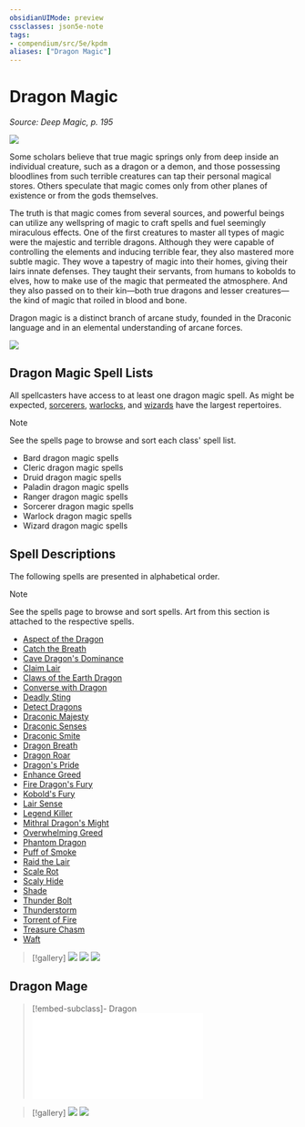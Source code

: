 ```yaml
---
obsidianUIMode: preview
cssclasses: json5e-note
tags:
- compendium/src/5e/kpdm
aliases: ["Dragon Magic"]
---
```

# Dragon Magic
*Source: Deep Magic, p. 195* 

![](https://raw.githubusercontent.com/TheGiddyLimit/homebrew/master/_img/KPDM/full/001-0588.webp#center)

Some scholars believe that true magic springs only from deep inside an individual creature, such as a dragon or a demon, and those possessing bloodlines from such terrible creatures can tap their personal magical stores. Others speculate that magic comes only from other planes of existence or from the gods themselves.

The truth is that magic comes from several sources, and powerful beings can utilize any wellspring of magic to craft spells and fuel seemingly miraculous effects. One of the first creatures to master all types of magic were the majestic and terrible dragons. Although they were capable of controlling the elements and inducing terrible fear, they also mastered more subtle magic. They wove a tapestry of magic into their homes, giving their lairs innate defenses. They taught their servants, from humans to kobolds to elves, how to make use of the magic that permeated the atmosphere. And they also passed on to their kin—both true dragons and lesser creatures—the kind of magic that roiled in blood and bone.

Dragon magic is a distinct branch of arcane study, founded in the Draconic language and in an elemental understanding of arcane forces.

![](https://raw.githubusercontent.com/TheGiddyLimit/homebrew/master/_img/KPDM/0055.webp#center)

## Dragon Magic Spell Lists

All spellcasters have access to at least one dragon magic spell. As might be expected, [sorcerers](compendium/classes/sorcerer.md), [warlocks](compendium/classes/warlock.md), and [wizards](compendium/classes/wizard.md) have the largest repertoires.

> [!note]
> See the spells page to browse and sort each class' spell list.

- Bard dragon magic spells  
- Cleric dragon magic spells  
- Druid dragon magic spells  
- Paladin dragon magic spells  
- Ranger dragon magic spells  
- Sorcerer dragon magic spells  
- Warlock dragon magic spells  
- Wizard dragon magic spells  

## Spell Descriptions

The following spells are presented in alphabetical order.

> [!note]
> See the spells page to browse and sort spells. Art from this section is attached to the respective spells.

- [Aspect of the Dragon](compendium/spells/aspect-of-the-dragon-kpdm.md)  
- [Catch the Breath](compendium/spells/catch-the-breath-kpdm.md)  
- [Cave Dragon's Dominance](compendium/spells/cave-dragons-dominance-kpdm.md)  
- [Claim Lair](compendium/spells/claim-lair-kpdm.md)  
- [Claws of the Earth Dragon](compendium/spells/claws-of-the-earth-dragon-kpdm.md)  
- [Converse with Dragon](compendium/spells/converse-with-dragon-kpdm.md)  
- [Deadly Sting](compendium/spells/deadly-sting-kpdm.md)  
- [Detect Dragons](compendium/spells/detect-dragons-kpdm.md)  
- [Draconic Majesty](compendium/spells/draconic-majesty-kpdm.md)  
- [Draconic Senses](compendium/spells/draconic-senses-kpdm.md)  
- [Draconic Smite](compendium/spells/draconic-smite-kpdm.md)  
- [Dragon Breath](compendium/spells/dragon-breath-kpdm.md)  
- [Dragon Roar](compendium/spells/dragon-roar-kpdm.md)  
- [Dragon's Pride](compendium/spells/dragons-pride-kpdm.md)  
- [Enhance Greed](compendium/spells/enhance-greed-kpdm.md)  
- [Fire Dragon's Fury](compendium/spells/fire-dragons-fury-kpdm.md)  
- [Kobold's Fury](compendium/spells/kobolds-fury-kpdm.md)  
- [Lair Sense](compendium/spells/lair-sense-kpdm.md)  
- [Legend Killer](compendium/spells/legend-killer-kpdm.md)  
- [Mithral Dragon's Might](compendium/spells/mithral-dragons-might-kpdm.md)  
- [Overwhelming Greed](compendium/spells/overwhelming-greed-kpdm.md)  
- [Phantom Dragon](compendium/spells/phantom-dragon-kpdm.md)  
- [Puff of Smoke](compendium/spells/puff-of-smoke-kpdm.md)  
- [Raid the Lair](compendium/spells/raid-the-lair-kpdm.md)  
- [Scale Rot](compendium/spells/scale-rot-kpdm.md)  
- [Scaly Hide](compendium/spells/scaly-hide-kpdm.md)  
- [Shade](compendium/spells/shade-kpdm.md)  
- [Thunder Bolt](compendium/spells/thunder-bolt-kpdm.md)  
- [Thunderstorm](compendium/spells/thunderstorm-kpdm.md)  
- [Torrent of Fire](compendium/spells/torrent-of-fire-kpdm.md)  
- [Treasure Chasm](compendium/spells/treasure-chasm-kpdm.md)  
- [Waft](compendium/spells/waft-kpdm.md)  

> [!gallery]
> ![](https://raw.githubusercontent.com/TheGiddyLimit/homebrew/master/_img/KPDM/0056.webp#gallery)
> ![](https://raw.githubusercontent.com/TheGiddyLimit/homebrew/master/_img/KPDM/0057.webp#gallery)
> ![](https://raw.githubusercontent.com/TheGiddyLimit/homebrew/master/_img/KPDM/0059.webp#gallery)

## Dragon Mage

> [!embed-subclass]- Dragon
> ![Dragon](compendium/classes/wizard-dragon-mage-kpdm.md)

> [!gallery]
> ![](https://raw.githubusercontent.com/TheGiddyLimit/homebrew/master/_img/KPDM/0060.webp#gallery)
> ![](https://raw.githubusercontent.com/TheGiddyLimit/homebrew/master/_img/KPDM/0061.webp#gallery)